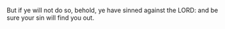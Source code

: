 But if ye will not do so, behold, ye have sinned against the LORD: and be sure your sin will find you out.
